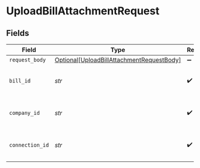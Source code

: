 # UploadBillAttachmentRequest


## Fields

| Field                                                                                                   | Type                                                                                                    | Required                                                                                                | Description                                                                                             | Example                                                                                                 |
| ------------------------------------------------------------------------------------------------------- | ------------------------------------------------------------------------------------------------------- | ------------------------------------------------------------------------------------------------------- | ------------------------------------------------------------------------------------------------------- | ------------------------------------------------------------------------------------------------------- |
| `request_body`                                                                                          | [Optional[UploadBillAttachmentRequestBody]](../../models/operations/uploadbillattachmentrequestbody.md) | :heavy_minus_sign:                                                                                      | N/A                                                                                                     |                                                                                                         |
| `bill_id`                                                                                               | *str*                                                                                                   | :heavy_check_mark:                                                                                      | Unique identifier for a bill                                                                            | 13d946f0-c5d5-42bc-b092-97ece17923ab                                                                    |
| `company_id`                                                                                            | *str*                                                                                                   | :heavy_check_mark:                                                                                      | N/A                                                                                                     | 8a210b68-6988-11ed-a1eb-0242ac120002                                                                    |
| `connection_id`                                                                                         | *str*                                                                                                   | :heavy_check_mark:                                                                                      | N/A                                                                                                     | 2e9d2c44-f675-40ba-8049-353bfcb5e171                                                                    |